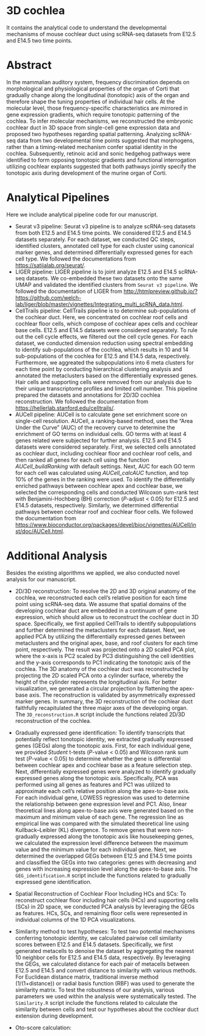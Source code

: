 # 3D cochlea

It contains the analytical code to understand the developmental mechanisms of mouse cochlear duct using scRNA-seq datasets from E12.5 and E14.5 two time points. 

# Abstract
In the mammalian auditory system, frequency discrimination depends on morphological and physiological properties of the organ of Corti that gradually change along the longitudinal (tonotopic) axis of the organ and therefore shape the tuning properties of individual hair cells. At the molecular level, those frequency-specific characteristics are mirrored in gene expression gradients, which require tonotopic patterning of the cochlea. To infer molecular mechanisms, we reconstructed the embryonic cochlear duct in 3D space from single-cell gene expression data and proposed two hypotheses regarding spatial patterning. Analyzing scRNA-seq data from two developmental time points suggested that morphogens, rather than a timing-related mechanism confer spatial identity in the cochlea. Subsequently, retinoic acid and sonic hedgehog pathways were identified to form opposing tonotopic gradients and functional interrogation utilizing cochlear explants suggested that both pathways jointly specify the tonotopic axis during development of the murine organ of Corti.

# Analytical Pipelines
Here we include analytical pipeline code for our manuscript.
* Seurat v3 pipeline: Seurat v3 pipeline is to analyze scRNA-seq datasets from both E12.5 and E14.5 time points. We considered E12.5 and E14.5 datasets separately. For each dataset, we conducted QC steps, identified clusters, annotated cell type for each cluster using canonical marker genes, and determined differentially expressed genes for each cell type. We followed the documentations from https://satijalab.org/seurat/.
* LIGER pipeline: LIGER pipeline is to joint analyze E12.5 and E14.5 scRNA-seq datasets. We co-embedded these two datasets onto the same UMAP and validated the identified clusters from `Seurat v3 pipeline`. We followed the documentation of LIGER from http://htmlpreview.github.io/?https://github.com/welch-lab/liger/blob/master/vignettes/Integrating_multi_scRNA_data.html. 
* CellTrails pipeline: CellTrails pipeline is to determine sub-populations of the cochlear duct. Here, we concentrated on cochlear roof cells and cochlear floor cells, which compose of cochlear apex cells and cochlear base cells. E12.5 and E14.5 datasets were considered separately. To rule out the cell cycle effects, we filtered out the cell cycle genes. For each dataset, we conducted dimension reduction using spectral embedding to identify sub-populations of the cochlea, which results in 10 and 14 sub-populations of the cochlea for E12.5 and E14.5 data, respectively. Furthermore, we aggreated the subpopulations into 6 meta clusters for each time point by conducting hierarchical clustering analysis and annotated the metaclusters based on the differentially expressed genes. Hair cells and supporting cells were removed from our analysis due to their unique transcriptome profiles and limited cell number. This pipeline prepared the datasets and annotations for 2D/3D cochlea reconstruction. We followed the documentation from https://hellerlab.stanford.edu/celltrails/. 
* AUCell pipeline: AUCell is to calculate gene set enrichment score on single-cell resolution. AUCell, a ranking-based method, uses the “Area Under the Curve” (AUC) of the recovery curve to determine the enrichment of GO terms on individual cells. GO terms with at least 4 genes related were subjected for further analysis. E12.5 and E14.5 datasets were considered separately. First, we selected cells annotated as cochlear duct, including cochlear floor and cochlear roof cells, and then ranked all genes for each cell using the function *AUCell_buildRanking* with default settings. Next, AUC for each GO term for each cell was calculated using *AUCell_calcAUC* function, and top 10% of the genes in the ranking were used. To identify the differentially enriched pathways between cochlear apex and cochlear base, we selected the corresponding cells and conducted Wilcoxon sum-rank test with Benjamini-Hochberg (BH) correction (*P*-adjust < 0.05) for E12.5 and E14.5 datasets, respectively. Similarly, we determined differential pathways between cochlear roof and cochlear floor cells. We followed the documentation from https://www.bioconductor.org/packages/devel/bioc/vignettes/AUCell/inst/doc/AUCell.html.


# Additional Analysis

Besides the existing algorithms we applied, we also conducted novel analysis for our manuscript. 
* 2D/3D reconstruction: To resolve the 2D and 3D original anatomy of the cochlea, we reconstructed each cell’s relative position for each time point using scRNA-seq data. We assume that spatial domains of the developing cochlear duct are embedded in a continuum of gene expression, which should allow us to reconstruct the cochlear duct in 3D space. Specifically, we first applied CellTrails to identify subpopulations and further determined the metaclusters for each dataset. Next, we applied PCA by utilizing the differentially expressed genes between metaclusters and the original apex, base, and roof clusters for each time point, respectively. The result was projected onto a 2D scaled PCA plot, where the x-axis is PC2 scaled by PC3 distinguishing the cell identities and the y-axis corresponds to PC1 indicating the tonotopic axis of the cochlea. The 3D anatomy of the cochlear duct was reconstructed by projecting the 2D scaled PCA onto a cylinder surface, whereby the height of the cylinder represents the longitudinal axis. For better visualization, we generated a circular projection by flattening the apex-base axis. The reconstruction is validated by asymmetrically expressed marker genes. In summary, the 3D reconstruction of the cochlear duct faithfully recapitulated the three major axes of the developing organ. The `3D_reconstruction.R` script include the functions related 2D/3D reconstruction of the cochlea. 

* Gradually expressed gene identification: To identify transcripts that potentially reflect tonotopic identity, we extracted gradually expressed genes (GEGs) along the tonotopic axis. First, for each individual gene, we provided *Student* t-tests (*P*-value < 0.05) and Wilcoxon rank sum test (*P*-value < 0.05) to determine whether the gene is differential between cochlear apex and cochlear base as a feature selection step. Next, differentially expressed genes were analyzed to identify gradually expressed genes along the tonotopic axis. Specifically, PCA was performed using all genes as features and PC1 was utilized to approximate each cell’s relative position along the apex-to-base axis. For each individual gene, LOWESS regression was used to determine the relationship between gene expression level and PC1. Also, linear theoretical lines along apex-to-base axis were generated based on the maximum and minimum value of each gene. The regression line as empirical line was compared with the simulated theoretical line using Kullback–Leibler (KL) divergence. To remove genes that were non-gradually expressed along the tonotopic axis like housekeeping genes, we calculated the expression level difference between the maximum value and the minimum value for each individual gene. Next, we determined the overlapped GEGs between E12.5 and E14.5 time points and classified the GEGs into two categories: genes with decreasing and genes with increasing expression level along the apex-to-base axis. The `GEG_identification.R` script include the functions related to gradually expressed gene identification.

* Spatial Reconstruction of Cochlear Floor Including HCs and SCs: To reconstruct cochlear floor including hair cells (HCs) and supporting cells (SCs) in 2D space, we conducted PCA analysis by leveraging the GEGs as features. HCs, SCs, and remaining floor cells were represented in individual columns of the 1D PCA visualizations.

* Similarity method to test hypotheses: To test two potential mechanisms conferring tonotopic identity, we calculated pairwise cell similarity scores between E12.5 and E14.5 datasets. Specifically, we first generated metacells to denoise the dataset by aggregating the nearest 10 neighbor cells for E12.5 and E14.5 data, respectively. By leveraging the GEGs, we calculated distance for each pair of metacells between E12.5 and E14.5 and convert distance to similarity with various methods. For Euclidean distance matrix, traditional inverse method (1/(1+distance)) or radial basis function (RBF) was used to generate the similarity matrix. To test the robustness of our analysis, various parameters we used within the analysis were systematically tested. The `Similarity.R` script include the functions related to calculate the similarity between cells and test our hypotheses about the cochlear duct extension during development. 

* Oto-score calculation: 




